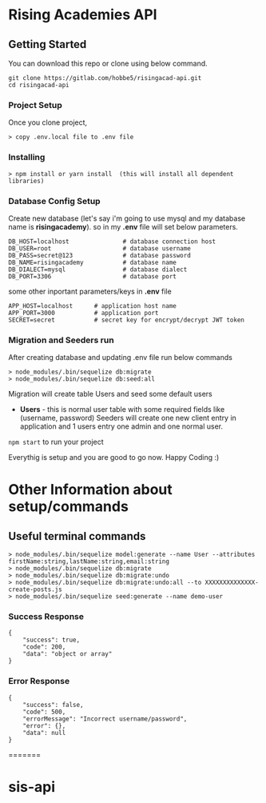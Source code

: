 # Rising Academies API

## Getting Started

You can download this repo or clone using below command.

```
git clone https://gitlab.com/hobbe5/risingacad-api.git
cd risingacad-api

```

### Project Setup

Once you clone project,

```
> copy .env.local file to .env file
```

### Installing

```
> npm install or yarn install  (this will install all dependent libraries)
```

### Database Config Setup

Create new database (let's say i'm going to use mysql and my database name is **risingacademy**).
so in my **.env** file will set below parameters.

```
DB_HOST=localhost               # database connection host
DB_USER=root                    # database username
DB_PASS=secret@123              # database password
DB_NAME=risingacademy           # database name
DB_DIALECT=mysql                # database dialect
DB_PORT=3306                    # database port
```

some other inportant parameters/keys in **.env** file

```
APP_HOST=localhost      # application host name
APP_PORT=3000           # application port
SECRET=secret           # secret key for encrypt/decrypt JWT token
```

### Migration and Seeders run

After creating database and updating .env file run below commands

```
> node_modules/.bin/sequelize db:migrate
> node_modules/.bin/sequelize db:seed:all
```

Migration will create table Users and seed some default users

- **Users** - this is normal user table with some required fields like (username, password)
  Seeders will create one new client entry in application and 1 users entry one admin and one normal user.

`npm start` to run your project

Everythig is setup and you are good to go now. Happy Coding :)

# Other Information about setup/commands

## Useful terminal commands

```
> node_modules/.bin/sequelize model:generate --name User --attributes firstName:string,lastName:string,email:string
> node_modules/.bin/sequelize db:migrate
> node_modules/.bin/sequelize db:migrate:undo
> node_modules/.bin/sequelize db:migrate:undo:all --to XXXXXXXXXXXXXX-create-posts.js
> node_modules/.bin/sequelize seed:generate --name demo-user
```

### Success Response

```
{
    "success": true,
    "code": 200,
    "data": "object or array"
}
```

### Error Response

```
{
    "success": false,
    "code": 500,
    "errorMessage": "Incorrect username/password",
    "error": {},
    "data": null
}
```
=======
# sis-api
